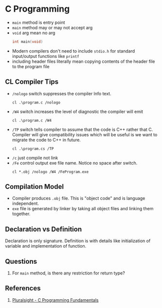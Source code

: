 # C Programming

* `main` method is entry point
* `main` method may or may not accept arg
* `void` arg mean no arg
    ```c
    int main(void)
    ```
* Modern compilers don't need to include `stdio.h` for standard input/output functions like `printf`
* including header files literally mean copying contents of the header file to the program file

## CL Compiler Tips
* `/nologo` switch suppresses the compiler lnfo text.
    ```
    cl .\program.c /nologo
    ```
* `/W4` switch increases the level of diagnostic the compiler will emit
    ```
    cl .\program.c /W4
    ```
* `/TP` switch tells compiler to assume that the code is C++ rather that C. Compiler will give compatibility issues which will be useful is we want to migrate the code to C++ in future.
    ```
    cl .\program.cs /TP
    ```
* `/c` just compile not link
* `/Fe` control output exe file name. Notice no space after switch.
    ```
    cl *.obj /nologo /W4 /FeProgram.exe
    ```

## Compilation Model
* Compiler produces `.obj` file. This is "object code" and is language independent.
* `exe` file is generated by linker by taking all object files and linking them together.

## Declaration vs Definition
Declaration is only signature. Definition is with details like initialization of variable and implementation of function.

## Questions
1. For `main` method, is there any restriction for return type?

## References
1. [Pluralsight - C Programming Fundamentals](https://app.pluralsight.com/player?course=c-lang-fundamentals&author=kenny-kerr&name=c-m1-introduction&clip=5&mode=live)